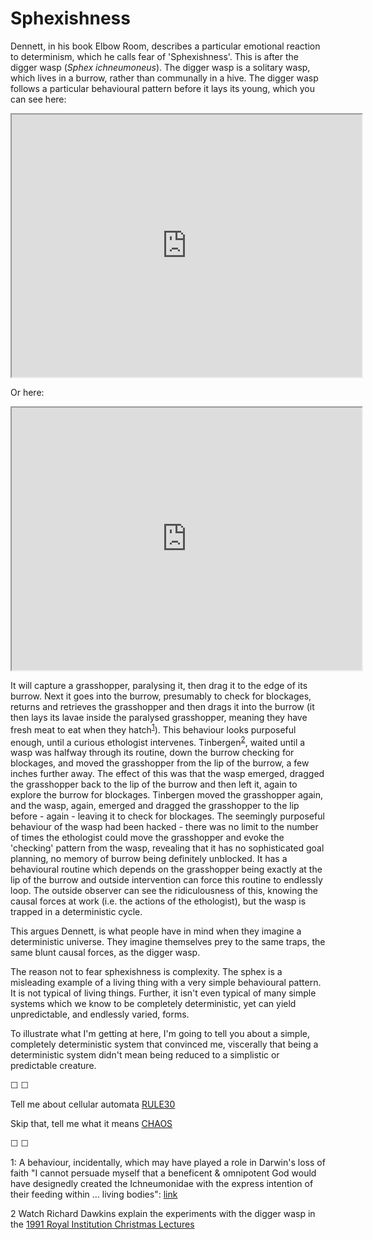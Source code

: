 # Sphexishness

Dennett, in his book Elbow Room, describes a particular emotional reaction to determinism, which he calls fear of 'Sphexishness'. This is after the digger wasp (*Sphex ichneumoneus*). The digger wasp is a solitary wasp, which lives in a burrow, rather than communally in a hive. The digger wasp follows a particular behavioural pattern before it lays its young, which you can see here:

<iframe  width="560" height="420" src="https://www.youtube.com/embed/5t2p4ukzL74?color=white&theme=light"></iframe>

Or here:

<iframe width="560" height="420" src="https://www.youtube.com/embed/9J-ltOtDuh4?color=white&theme=light"></iframe>

It will capture a grasshopper, paralysing it, then drag it to the edge of its burrow. Next it goes into the burrow, presumably to check for blockages, returns and retrieves the grasshopper and then drags it into the burrow (it then lays its lavae inside the paralysed grasshopper, meaning they have fresh meat to eat when they hatch<sup>[1](#footnote1)</sup>). This behaviour looks purposeful enough, until a curious ethologist intervenes. Tinbergen<sup>[2](#footnote2)</sup>, waited until a wasp was halfway through its routine, down the burrow checking for blockages, and moved the grasshopper from the lip of the burrow, a few inches further away. The effect of this was that the wasp emerged, dragged the grasshopper back to the lip of the burrow and then left it, again to explore the burrow for blockages. Tinbergen moved the grasshopper again, and the wasp, again, emerged and dragged the grasshopper to the lip before - again - leaving it to check for blockages. The seemingly purposeful behaviour of the wasp had been hacked - there was no limit to the number of times the ethologist could move the grasshopper and evoke the 'checking' pattern from the wasp, revealing that it has no sophisticated goal planning, no memory of burrow being definitely unblocked. It has a behavioural routine which depends on the grasshopper being exactly at the lip of the burrow and outside intervention can force this routine to endlessly loop. The outside observer can see the ridiculousness of this, knowing the causal forces at work (i.e. the actions of the ethologist), but the wasp is trapped in a deterministic cycle.

This argues Dennett, is what people have in mind when they imagine a deterministic universe. They imagine themselves prey to the same traps, the same blunt causal forces, as the digger wasp.

The reason not to fear sphexishness is complexity. The sphex is a misleading example of a living thing with a very simple behavioural pattern. It is not typical of living things. Further, it isn't even typical of many simple systems which we know to be completely deterministic, yet can yield unpredictable, and endlessly varied, forms.

To illustrate what I'm getting at here, I'm going to tell you about a simple, completely deterministic system that convinced me, viscerally that being a deterministic system didn't mean being reduced to a simplistic or predictable creature.

&#9744; &#9744;

Tell me about cellular automata [RULE30](https://twitter.com/intent/tweet?text=@ChoiceEngine%20RULE%2030)

Skip that, tell me what it means [CHAOS](https://twitter.com/intent/tweet?text=@ChoiceEngine%20CHAOS)

&#9744; &#9744;

<a name="footnote1">1</a>: A behaviour, incidentally, which may have played a role in Darwin's loss of faith "I cannot persuade myself that a beneficent & omnipotent God would have designedly created the Ichneumonidae with the express intention of their feeding within ... living bodies": [link](http://www.asa3.org/ASA/PSCF/2001/PSCF9-01Miles.html)

<a name="footnote1">2</a> Watch Richard Dawkins explain the experiments with the digger wasp in the [1991 Royal Institution Christmas Lectures](https://www.youtube.com/watch?v=CFn4hCZ3g9w)
